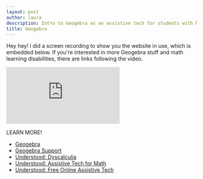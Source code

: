 ```yaml
---
layout: post
author: laura
description: Intro to Geogebra as an assistive tech for students with MLD/MA.
title: Geogebra
---
```

Hey hey! I did a screen recording to show you the website in use, which is embedded below. If you're interested in more Geogebra stuff and math learning disabilities, there are links following the video.

<iframe src="https://www.youtube.com/embed/yb2qYLCQiSw" frameborder="0" allow="accelerometer; autoplay; encrypted-media; gyroscope; picture-in-picture" allowfullscreen></iframe>

LEARN MORE!
- <a href="http://geogebra.org" target="_blank">Geogebra</a>
- <a href="http://wiki.geogebra.org" target="_blank">Geogebra Support</a>
- <a href="https://www.understood.org/pages/en/learning-thinking-differences/child-learning-disabilities/dyscalculia/" target="_blank">Understood: Dyscalculia</a>
- <a href="https://www.understood.org/en/school-learning/assistive-technology/assistive-technologies-basics/assistive-technology-for-math" target="_blank">Understood: Assistive Tech for Math</a>
- <a href="https://www.understood.org/en/school-learning/assistive-technology/finding-an-assistive-technology/free-assistive-technology-tools-on-the-web" target="_blank">Understood: Free Online Assistive Tech</a>


